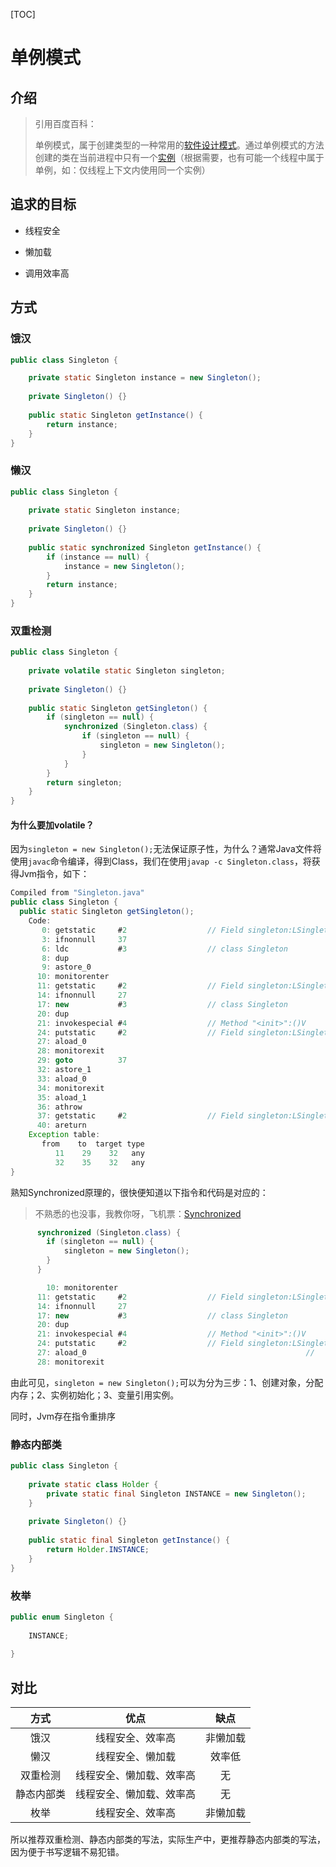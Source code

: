 [TOC]



# 单例模式

## 介绍

> 引用百度百科：
>
> 单例模式，属于创建类型的一种常用的[软件设计模式](https://baike.baidu.com/item/软件设计模式/2117635)。通过单例模式的方法创建的类在当前进程中只有一个[实例](https://baike.baidu.com/item/实例/3794138)（根据需要，也有可能一个线程中属于单例，如：仅线程上下文内使用同一个实例）

## 追求的目标

- 线程安全

- 懒加载

- 调用效率高

## 方式

### 饿汉

```java
public class Singleton {

    private static Singleton instance = new Singleton();
 
    private Singleton() {}
 
    public static Singleton getInstance() {
        return instance;
    }
}
```

### 懒汉

```java
public class Singleton {
 
    private static Singleton instance;
 
    private Singleton() {}
 
    public static synchronized Singleton getInstance() {
        if (instance == null) {
            instance = new Singleton();
        }
        return instance;
    }
}
```

### 双重检测

```java
public class Singleton {
 
    private volatile static Singleton singleton;
 
    private Singleton() {}
 
    public static Singleton getSingleton() {
        if (singleton == null) {
            synchronized (Singleton.class) {
                if (singleton == null) {
                    singleton = new Singleton();
                }
            }
        }
        return singleton;
    }
}
```

#### 为什么要加volatile？

因为`singleton = new Singleton();`无法保证原子性，为什么？通常Java文件将使用`javac`命令编译，得到Class，我们在使用`javap -c Singleton.class`，将获得Jvm指令，如下：

```java
Compiled from "Singleton.java"
public class Singleton {
  public static Singleton getSingleton();
    Code:
       0: getstatic     #2                  // Field singleton:LSingleton;
       3: ifnonnull     37
       6: ldc           #3                  // class Singleton
       8: dup
       9: astore_0
      10: monitorenter
      11: getstatic     #2                  // Field singleton:LSingleton;
      14: ifnonnull     27
      17: new           #3                  // class Singleton
      20: dup
      21: invokespecial #4                  // Method "<init>":()V
      24: putstatic     #2                  // Field singleton:LSingleton;
      27: aload_0
      28: monitorexit
      29: goto          37
      32: astore_1
      33: aload_0
      34: monitorexit
      35: aload_1
      36: athrow
      37: getstatic     #2                  // Field singleton:LSingleton;
      40: areturn
    Exception table:
       from    to  target type
          11    29    32   any
          32    35    32   any
}
```

熟知Synchronized原理的，很快便知道以下指令和代码是对应的：

> 不熟悉的也没事，我教你呀，飞机票：[Synchronized](../SourceAnalysis/Jdk/ConcurrentProgramming/Synchronized.md)

```java
      synchronized (Singleton.class) {
        if (singleton == null) {
        	singleton = new Singleton();
        }
      }

  		10: monitorenter
      11: getstatic     #2                  // Field singleton:LSingleton;
      14: ifnonnull     27
      17: new           #3                  // class Singleton             创建一个对象，分配内存
      20: dup																//                             复制栈顶数值并将复制值压入栈顶
      21: invokespecial #4                  // Method "<init>":()V         调用超类构造方法，实例初始化方法，私有方法
      24: putstatic     #2                  // Field singleton:LSingleton; 为指定的类的静态域赋值
      27: aload_0 												  // 														 将第一个引用类型本地变量推送至栈顶
      28: monitorexit

```

由此可见，`singleton = new Singleton();`可以为分为三步：1、创建对象，分配内存；2、实例初始化；3、变量引用实例。

同时，Jvm存在指令重排序

### 静态内部类

```java
public class Singleton {
 
    private static class Holder {
        private static final Singleton INSTANCE = new Singleton();
    }
 
    private Singleton() {}
 
    public static final Singleton getInstance() {
        return Holder.INSTANCE;
    }
}	
```

### 枚举

```java
public enum Singleton {
 
    INSTANCE;
 
}	
```

## 对比

|    方式    |           优点           |   缺点   |
| :--------: | :----------------------: | :------: |
|    饿汉    |     线程安全、效率高     | 非懒加载 |
|    懒汉    |     线程安全、懒加载     |  效率低  |
|  双重检测  | 线程安全、懒加载、效率高 |    无    |
| 静态内部类 | 线程安全、懒加载、效率高 |    无    |
|    枚举    |     线程安全、效率高     | 非懒加载 |

所以推荐双重检测、静态内部类的写法，实际生产中，更推荐静态内部类的写法，因为便于书写逻辑不易犯错。
